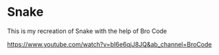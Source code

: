 # Snake

This is my recreation of Snake with the help of Bro Code

https://www.youtube.com/watch?v=bI6e6qjJ8JQ&ab_channel=BroCode
